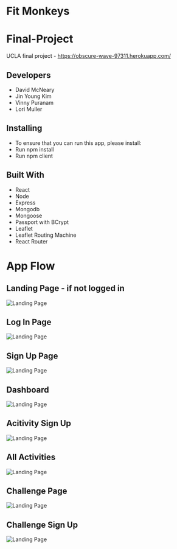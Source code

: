 # Fit Monkeys 
# Final-Project
UCLA final project - https://obscure-wave-97311.herokuapp.com/

## Developers
* David McNeary
* Jin Young Kim
* Vinny Puranam
* Lori Muller


## Installing
* To ensure that you can run this app, please install:
* Run npm install
* Run npm client

## Built With
* React
* Node 
* Express
* Mongodb
* Mongoose
* Passport with BCrypt
* Leaflet
* Leaflet Routing Machine
* React Router

# App Flow

## Landing Page - if not logged in
![Landing Page](https://i.imgur.com/4b0wwEu.jpg)

## Log In Page 
![Landing Page](https://i.imgur.com/XR8p3Zt.jpg)

## Sign Up Page
![Landing Page](https://i.imgur.com/pxOfOXX.png)

## Dashboard
![Landing Page](https://i.imgur.com/hZ1nHbX.jpg)

## Acitivity Sign Up
![Landing Page](https://i.imgur.com/NCRA0ZI.jpg)

## All Activities
![Landing Page](https://i.imgur.com/saieGup.jpg)

## Challenge Page
![Landing Page](https://i.imgur.com/bean94Q.jpg)

## Challenge Sign Up
![Landing Page](https://i.imgur.com/w8KpIaO.png)



